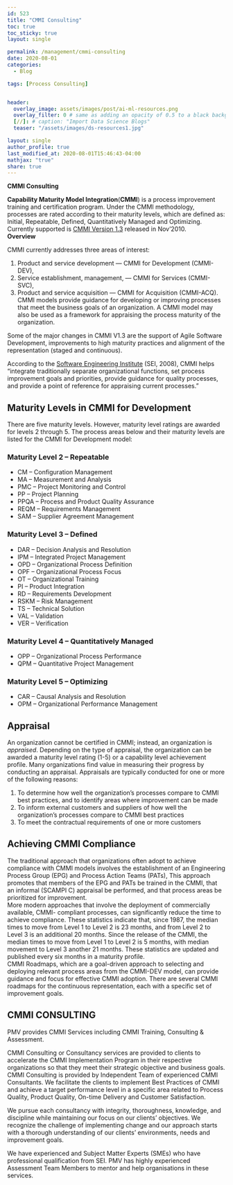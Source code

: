 ```yaml
---
id: 523   
title: "CMMI Consulting"
toc: true
toc_sticky: true
layout: single

permalink: /management/cmmi-consulting
date: 2020-08-01
categories:
  - Blog

tags: [Process Consulting]


header:
  overlay_image: assets/images/post/ai-ml-resources.png
  overlay_filter: 0 # same as adding an opacity of 0.5 to a black background
  [//]: # caption: "Import Data Science Blogs"
  teaser: "/assets/images/ds-resources1.jpg"

layout: single
author_profile: true
last_modified_at: 2020-08-01T15:46:43-04:00
mathjax: "true"
share: true
---
```


**CMMI Consulting**

**Capability Maturity Model Integration**(**CMMI**) is a process improvement training and certification program. Under the CMMI methodology, processes are rated according to their maturity levels, which are defined as: Initial, Repeatable, Defined, Quantitatively Managed and Optimizing. Currently supported is [CMMI Version 1.3](https://en.wikipedia.org/wiki/CMMI_Version_1.3) released in Nov’2010.  
**Overview**

CMMI currently addresses three areas of interest:

1. Product and service development — CMMI for Development (CMMI-DEV),  
2. Service establishment, management, — CMMI for Services (CMMI-SVC),  
3. Product and service acquisition — CMMI for Acquisition (CMMI-ACQ).  
CMMI models provide guidance for developing or improving processes that meet the business goals of an organization. A CMMI model may also be used as a framework for appraising the process maturity of the organization.

Some of the major changes in CMMI V1.3 are the support of Agile Software Development, improvements to high maturity practices and alignment of the representation (staged and continuous).

According to the [Software Engineering Institute](https://en.wikipedia.org/wiki/Software_Engineering_Institute) (SEI, 2008), CMMI helps “integrate traditionally separate organizational functions, set process improvement goals and priorities, provide guidance for quality processes, and provide a point of reference for appraising current processes.”

## **Maturity Levels in CMMI for Development**

There are five maturity levels. However, maturity level ratings are awarded for levels 2 through 5. The process areas below and their maturity levels are listed for the CMMI for Development model:

### Maturity Level 2 – Repeatable

*   CM – Configuration Management
*   MA – Measurement and Analysis
*   PMC – Project Monitoring and Control
*   PP – Project Planning
*   PPQA – Process and Product Quality Assurance
*   REQM – Requirements Management
*   SAM – Supplier Agreement Management

### Maturity Level 3 – Defined

*   DAR – Decision Analysis and Resolution
*   IPM – Integrated Project Management
*   OPD – Organizational Process Definition
*   OPF – Organizational Process Focus
*   OT – Organizational Training
*   PI – Product Integration
*   RD – Requirements Development
*   RSKM – Risk Management
*   TS – Technical Solution
*   VAL – Validation
*   VER – Verification

### Maturity Level 4 – Quantitatively Managed

*   OPP – Organizational Process Performance
*   QPM – Quantitative Project Management

### Maturity Level 5 – Optimizing

*   CAR – Causal Analysis and Resolution
*   OPM – Organizational Performance Management

## **Appraisal**

An organization cannot be certified in CMMI; instead, an organization is _appraised_. Depending on the type of appraisal, the organization can be awarded a maturity level rating (1-5) or a capability level achievement profile. Many organizations find value in measuring their progress by conducting an appraisal. Appraisals are typically conducted for one or more of the following reasons:

1.  To determine how well the organization’s processes compare to CMMI best practices, and to identify areas where improvement can be made
2.  To inform external customers and suppliers of how well the organization’s processes compare to CMMI best practices
3.  To meet the contractual requirements of one or more customers

## **Achieving CMMI Compliance**

The traditional approach that organizations often adopt to achieve compliance with CMMI models involves the establishment of an Engineering Process Group (EPG) and Process Action Teams (PATs), This approach promotes that members of the EPG and PATs be trained in the CMMI, that an informal (SCAMPI C) appraisal be performed, and that process areas be prioritized for improvement.  
More modern approaches that involve the deployment of commercially available, CMMI- compliant processes, can significantly reduce the time to achieve compliance. These statistics indicate that, since 1987, the median times to move from Level 1 to Level 2 is 23 months, and from Level 2 to Level 3 is an additional 20 months. Since the release of the CMMI, the median times to move from Level 1 to Level 2 is 5 months, with median movement to Level 3 another 21 months. These statistics are updated and published every six months in a maturity profile.  
CMMI Roadmaps, which are a goal-driven approach to selecting and deploying relevant process areas from the CMMI-DEV model, can provide guidance and focus for effective CMMI adoption. There are several CMMI roadmaps for the continuous representation, each with a specific set of improvement goals.

## **CMMI CONSULTING**

PMV provides CMMI Services including CMMI Training, Consulting & Assessment.

CMMI Consulting or Consultancy services are provided to clients to accelerate the CMMI Implementation Program in their respective organizations so that they meet their strategic objective and business goals. CMMI Consulting is provided by Independent Team of experienced CMMI Consultants. We facilitate the clients to implement Best Practices of CMMI and achieve a target performance level in a specific area related to Process Quality, Product Quality, On-time Delivery and Customer Satisfaction.

We pursue each consultancy with integrity, thoroughness, knowledge, and discipline while maintaining our focus on our clients’ objectives. We recognize the challenge of implementing change and our approach starts with a thorough understanding of our clients’ environments, needs and improvement goals.

We have experienced and Subject Matter Experts (SMEs) who have professional qualification from SEI. PMV has highly experienced Assessment Team Members to mentor and help organisations in these services.
